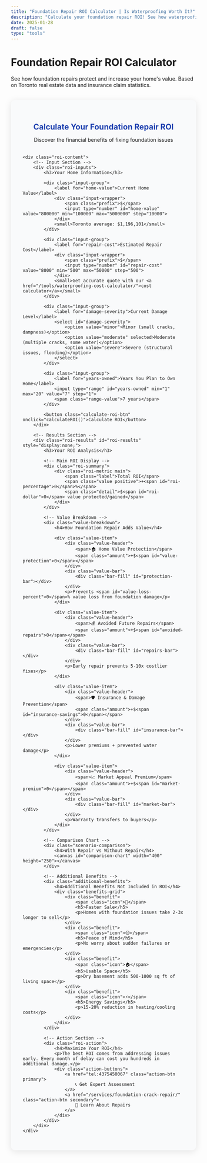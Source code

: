```yaml
---
title: "Foundation Repair ROI Calculator | Is Waterproofing Worth It?"
description: "Calculate your foundation repair ROI! See how waterproofing protects home value, saves insurance costs, prevents damage. Free analysis tool."
date: 2025-01-28
draft: false
type: "tools"
---
```


# Foundation Repair ROI Calculator

See how foundation repairs protect and increase your home's value. Based on Toronto real estate data and insurance claim statistics.

<div id="roi-calculator" class="roi-calculator-container">
    <div class="roi-header">
        <h2>Calculate Your Foundation Repair ROI</h2>
        <p>Discover the financial benefits of fixing foundation issues</p>
    </div>

    <div class="roi-content">
        <!-- Input Section -->
        <div class="roi-inputs">
            <h3>Your Home Information</h3>
            
            <div class="input-group">
                <label for="home-value">Current Home Value</label>
                <div class="input-wrapper">
                    <span class="prefix">$</span>
                    <input type="number" id="home-value" value="800000" min="100000" max="5000000" step="10000">
                </div>
                <small>Toronto average: $1,196,101</small>
            </div>

            <div class="input-group">
                <label for="repair-cost">Estimated Repair Cost</label>
                <div class="input-wrapper">
                    <span class="prefix">$</span>
                    <input type="number" id="repair-cost" value="8000" min="500" max="50000" step="500">
                </div>
                <small>Get accurate quote with our <a href="/tools/waterproofing-cost-calculator/">cost calculator</a></small>
            </div>

            <div class="input-group">
                <label for="damage-severity">Current Damage Level</label>
                <select id="damage-severity">
                    <option value="minor">Minor (small cracks, dampness)</option>
                    <option value="moderate" selected>Moderate (multiple cracks, some water)</option>
                    <option value="severe">Severe (structural issues, flooding)</option>
                </select>
            </div>

            <div class="input-group">
                <label for="years-owned">Years You Plan to Own Home</label>
                <input type="range" id="years-owned" min="1" max="20" value="7" step="1">
                <span class="range-value">7 years</span>
            </div>

            <button class="calculate-roi-btn" onclick="calculateROI()">Calculate ROI</button>
        </div>

        <!-- Results Section -->
        <div class="roi-results" id="roi-results" style="display:none;">
            <h3>Your ROI Analysis</h3>

            <!-- Main ROI Display -->
            <div class="roi-summary">
                <div class="roi-metric main">
                    <span class="label">Total ROI</span>
                    <span class="value positive">+<span id="roi-percentage">0</span>%</span>
                    <span class="detail">$<span id="roi-dollar">0</span> value protected/gained</span>
                </div>
            </div>

            <!-- Value Breakdown -->
            <div class="value-breakdown">
                <h4>How Foundation Repair Adds Value</h4>
                
                <div class="value-item">
                    <div class="value-header">
                        <span>🏠 Home Value Protection</span>
                        <span class="amount">+$<span id="value-protection">0</span></span>
                    </div>
                    <div class="value-bar">
                        <div class="bar-fill" id="protection-bar"></div>
                    </div>
                    <p>Prevents <span id="value-loss-percent">0</span>% value loss from foundation damage</p>
                </div>

                <div class="value-item">
                    <div class="value-header">
                        <span>💰 Avoided Future Repairs</span>
                        <span class="amount">+$<span id="avoided-repairs">0</span></span>
                    </div>
                    <div class="value-bar">
                        <div class="bar-fill" id="repairs-bar"></div>
                    </div>
                    <p>Early repair prevents 5-10x costlier fixes</p>
                </div>

                <div class="value-item">
                    <div class="value-header">
                        <span>🛡️ Insurance & Damage Prevention</span>
                        <span class="amount">+$<span id="insurance-savings">0</span></span>
                    </div>
                    <div class="value-bar">
                        <div class="bar-fill" id="insurance-bar"></div>
                    </div>
                    <p>Lower premiums + prevented water damage</p>
                </div>

                <div class="value-item">
                    <div class="value-header">
                        <span>📈 Market Appeal Premium</span>
                        <span class="amount">+$<span id="market-premium">0</span></span>
                    </div>
                    <div class="value-bar">
                        <div class="bar-fill" id="market-bar"></div>
                    </div>
                    <p>Warranty transfers to buyers</p>
                </div>
            </div>

            <!-- Comparison Chart -->
            <div class="scenario-comparison">
                <h4>With Repair vs Without Repair</h4>
                <canvas id="comparison-chart" width="400" height="250"></canvas>
            </div>

            <!-- Additional Benefits -->
            <div class="additional-benefits">
                <h4>Additional Benefits Not Included in ROI</h4>
                <div class="benefits-grid">
                    <div class="benefit">
                        <span class="icon">🏡</span>
                        <h5>Faster Sale</h5>
                        <p>Homes with foundation issues take 2-3x longer to sell</p>
                    </div>
                    <div class="benefit">
                        <span class="icon">😌</span>
                        <h5>Peace of Mind</h5>
                        <p>No worry about sudden failures or emergencies</p>
                    </div>
                    <div class="benefit">
                        <span class="icon">🏠</span>
                        <h5>Usable Space</h5>
                        <p>Dry basement adds 500-1000 sq ft of living space</p>
                    </div>
                    <div class="benefit">
                        <span class="icon">⚡</span>
                        <h5>Energy Savings</h5>
                        <p>15-20% reduction in heating/cooling costs</p>
                    </div>
                </div>
            </div>

            <!-- Action Section -->
            <div class="roi-action">
                <h4>Maximize Your ROI</h4>
                <p>The best ROI comes from addressing issues early. Every month of delay can cost you hundreds in additional damage.</p>
                <div class="action-buttons">
                    <a href="tel:4375450067" class="action-btn primary">
                        📞 Get Expert Assessment
                    </a>
                    <a href="/services/foundation-crack-repair/" class="action-btn secondary">
                        📖 Learn About Repairs
                    </a>
                </div>
            </div>
        </div>
    </div>
</div>

<style>
.roi-calculator-container {
    max-width: 900px;
    margin: 2rem auto;
    background: #f9fafb;
    border-radius: 12px;
    padding: 2rem;
    box-shadow: 0 4px 20px rgba(0,0,0,0.1);
}

.roi-header {
    text-align: center;
    margin-bottom: 2rem;
}

.roi-header h2 {
    color: #1e40af;
    margin-bottom: 0.5rem;
}

.roi-content {
    display: grid;
    gap: 2rem;
}

.roi-inputs {
    background: white;
    padding: 2rem;
    border-radius: 8px;
}

.roi-inputs h3 {
    margin-bottom: 1.5rem;
    color: #1a1a1a;
}

.input-group {
    margin-bottom: 1.5rem;
}

.input-group label {
    display: block;
    margin-bottom: 0.5rem;
    font-weight: 600;
    color: #4a5568;
}

.input-wrapper {
    position: relative;
    display: flex;
    align-items: center;
}

.prefix {
    position: absolute;
    left: 1rem;
    color: #6b7280;
    font-weight: 600;
}

.input-group input[type="number"] {
    width: 100%;
    padding: 0.75rem 1rem 0.75rem 2rem;
    border: 2px solid #e5e7eb;
    border-radius: 8px;
    font-size: 1rem;
}

.input-group select {
    width: 100%;
    padding: 0.75rem;
    border: 2px solid #e5e7eb;
    border-radius: 8px;
    font-size: 1rem;
}

.input-group input[type="range"] {
    width: calc(100% - 80px);
}

.range-value {
    display: inline-block;
    width: 70px;
    text-align: right;
    font-weight: 600;
    color: #1e40af;
}

.input-group small {
    display: block;
    margin-top: 0.25rem;
    color: #6b7280;
}

.input-group small a {
    color: #1e40af;
    text-decoration: none;
}

.calculate-roi-btn {
    width: 100%;
    padding: 1rem;
    background: #1e40af;
    color: white;
    border: none;
    border-radius: 8px;
    font-size: 1.125rem;
    font-weight: 600;
    cursor: pointer;
    transition: all 0.2s;
}

.calculate-roi-btn:hover {
    background: #1e3a8a;
    transform: translateY(-2px);
    box-shadow: 0 4px 12px rgba(30, 64, 175, 0.3);
}

.roi-results {
    animation: fadeIn 0.5s ease;
}

.roi-summary {
    background: linear-gradient(135deg, #1e40af, #1e3a8a);
    color: white;
    padding: 2rem;
    border-radius: 12px;
    text-align: center;
    margin-bottom: 2rem;
}

.roi-metric {
    display: flex;
    flex-direction: column;
    gap: 0.5rem;
}

.roi-metric .label {
    font-size: 1.125rem;
    opacity: 0.9;
}

.roi-metric .value {
    font-size: 3rem;
    font-weight: 700;
}

.roi-metric .value.positive {
    color: #34d399;
}

.roi-metric .detail {
    font-size: 1rem;
    opacity: 0.9;
}

.value-breakdown {
    background: white;
    padding: 2rem;
    border-radius: 8px;
    margin-bottom: 2rem;
}

.value-breakdown h4 {
    margin-bottom: 1.5rem;
    color: #1a1a1a;
}

.value-item {
    margin-bottom: 1.5rem;
}

.value-header {
    display: flex;
    justify-content: space-between;
    margin-bottom: 0.5rem;
}

.value-header span:first-child {
    font-weight: 600;
}

.amount {
    color: #059669;
    font-weight: 700;
}

.value-bar {
    height: 20px;
    background: #e5e7eb;
    border-radius: 10px;
    overflow: hidden;
    margin-bottom: 0.5rem;
}

.bar-fill {
    height: 100%;
    background: linear-gradient(90deg, #34d399, #059669);
    border-radius: 10px;
    transition: width 1s ease;
    width: 0;
}

.value-item p {
    font-size: 0.875rem;
    color: #6b7280;
    margin: 0;
}

.scenario-comparison {
    background: white;
    padding: 2rem;
    border-radius: 8px;
    margin-bottom: 2rem;
}

.scenario-comparison h4 {
    margin-bottom: 1rem;
    color: #1a1a1a;
}

#comparison-chart {
    max-width: 100%;
    height: auto;
}

.additional-benefits {
    background: white;
    padding: 2rem;
    border-radius: 8px;
    margin-bottom: 2rem;
}

.additional-benefits h4 {
    margin-bottom: 1.5rem;
    color: #1a1a1a;
}

.benefits-grid {
    display: grid;
    grid-template-columns: repeat(auto-fit, minmax(200px, 1fr));
    gap: 1.5rem;
}

.benefit {
    text-align: center;
}

.benefit .icon {
    font-size: 2.5rem;
    display: block;
    margin-bottom: 0.5rem;
}

.benefit h5 {
    color: #1e40af;
    margin-bottom: 0.5rem;
}

.benefit p {
    font-size: 0.875rem;
    color: #6b7280;
}

.roi-action {
    background: #f3f4f6;
    padding: 2rem;
    border-radius: 8px;
    text-align: center;
}

.roi-action h4 {
    margin-bottom: 1rem;
    color: #1a1a1a;
}

.action-buttons {
    display: flex;
    gap: 1rem;
    justify-content: center;
    margin-top: 1.5rem;
    flex-wrap: wrap;
}

.action-btn {
    padding: 1rem 2rem;
    border-radius: 8px;
    text-decoration: none;
    font-weight: 600;
    display: inline-flex;
    align-items: center;
    gap: 0.5rem;
    transition: all 0.2s;
}

.action-btn.primary {
    background: #1e40af;
    color: white;
}

.action-btn.secondary {
    background: white;
    color: #1e40af;
    border: 2px solid #1e40af;
}

.action-btn:hover {
    transform: translateY(-2px);
    box-shadow: 0 4px 12px rgba(0,0,0,0.15);
}

@keyframes fadeIn {
    from { opacity: 0; transform: translateY(20px); }
    to { opacity: 1; transform: translateY(0); }
}

@media (max-width: 768px) {
    .roi-calculator-container {
        padding: 1rem;
    }
    
    .roi-metric .value {
        font-size: 2.5rem;
    }
    
    .benefits-grid {
        grid-template-columns: 1fr;
    }
}
</style>

<script>
// Update range value display
document.getElementById('years-owned').addEventListener('input', function(e) {
    document.querySelector('.range-value').textContent = e.target.value + ' years';
});

function calculateROI() {
    // Get inputs
    const homeValue = parseFloat(document.getElementById('home-value').value);
    const repairCost = parseFloat(document.getElementById('repair-cost').value);
    const severity = document.getElementById('damage-severity').value;
    const yearsOwned = parseFloat(document.getElementById('years-owned').value);
    
    // Calculate value impacts
    let valueLossPercent = 0;
    let futureRepairMultiplier = 0;
    
    switch(severity) {
        case 'minor':
            valueLossPercent = 5;
            futureRepairMultiplier = 3;
            break;
        case 'moderate':
            valueLossPercent = 10;
            futureRepairMultiplier = 5;
            break;
        case 'severe':
            valueLossPercent = 20;
            futureRepairMultiplier = 8;
            break;
    }
    
    // Calculate returns
    const valueProtection = homeValue * (valueLossPercent / 100);
    const avoidedRepairs = repairCost * (futureRepairMultiplier - 1);
    const insuranceSavings = 200 * yearsOwned + (severity === 'severe' ? 5000 : 2000); // Annual premium savings + avoided claims
    const marketPremium = homeValue * 0.02; // 2% premium for warranted foundation
    
    const totalReturn = valueProtection + avoidedRepairs + insuranceSavings + marketPremium;
    const roi = ((totalReturn - repairCost) / repairCost) * 100;
    
    // Display results
    document.getElementById('roi-percentage').textContent = Math.round(roi);
    document.getElementById('roi-dollar').textContent = Math.round(totalReturn).toLocaleString();
    document.getElementById('value-protection').textContent = Math.round(valueProtection).toLocaleString();
    document.getElementById('value-loss-percent').textContent = valueLossPercent;
    document.getElementById('avoided-repairs').textContent = Math.round(avoidedRepairs).toLocaleString();
    document.getElementById('insurance-savings').textContent = Math.round(insuranceSavings).toLocaleString();
    document.getElementById('market-premium').textContent = Math.round(marketPremium).toLocaleString();
    
    // Animate bars
    const maxValue = Math.max(valueProtection, avoidedRepairs, insuranceSavings, marketPremium);
    setTimeout(() => {
        document.getElementById('protection-bar').style.width = (valueProtection / maxValue * 100) + '%';
        document.getElementById('repairs-bar').style.width = (avoidedRepairs / maxValue * 100) + '%';
        document.getElementById('insurance-bar').style.width = (insuranceSavings / maxValue * 100) + '%';
        document.getElementById('market-bar').style.width = (marketPremium / maxValue * 100) + '%';
    }, 100);
    
    // Draw comparison chart
    drawComparisonChart(homeValue, valueProtection, repairCost, yearsOwned);
    
    // Show results
    document.getElementById('roi-results').style.display = 'block';
    document.getElementById('roi-results').scrollIntoView({ behavior: 'smooth' });
}

function drawComparisonChart(homeValue, valueProtection, repairCost, years) {
    const canvas = document.getElementById('comparison-chart');
    const ctx = canvas.getContext('2d');
    
    // Clear canvas
    ctx.clearRect(0, 0, canvas.width, canvas.height);
    
    // Set up chart
    const padding = 40;
    const chartWidth = canvas.width - 2 * padding;
    const chartHeight = canvas.height - 2 * padding;
    
    // Calculate values
    const withRepairValue = homeValue + (homeValue * 0.02); // 2% increase
    const withoutRepairValue = homeValue - valueProtection;
    
    // Draw axes
    ctx.strokeStyle = '#e5e7eb';
    ctx.lineWidth = 2;
    ctx.beginPath();
    ctx.moveTo(padding, padding);
    ctx.lineTo(padding, canvas.height - padding);
    ctx.lineTo(canvas.width - padding, canvas.height - padding);
    ctx.stroke();
    
    // Draw bars
    const barWidth = chartWidth / 4;
    const maxVal = Math.max(withRepairValue, withoutRepairValue);
    const scale = chartHeight / maxVal;
    
    // With repair bar
    ctx.fillStyle = '#059669';
    const withRepairHeight = withRepairValue * scale;
    ctx.fillRect(padding + barWidth * 0.5, canvas.height - padding - withRepairHeight, barWidth, withRepairHeight);
    
    // Without repair bar
    ctx.fillStyle = '#ef4444';
    const withoutRepairHeight = withoutRepairValue * scale;
    ctx.fillRect(padding + barWidth * 2.5, canvas.height - padding - withoutRepairHeight, barWidth, withoutRepairHeight);
    
    // Labels
    ctx.fillStyle = '#1a1a1a';
    ctx.font = '14px sans-serif';
    ctx.textAlign = 'center';
    ctx.fillText('With Repair', padding + barWidth, canvas.height - padding + 20);
    ctx.fillText('Without Repair', padding + barWidth * 3, canvas.height - padding + 20);
    
    // Values
    ctx.fillStyle = '#059669';
    ctx.fillText('$' + withRepairValue.toLocaleString(), padding + barWidth, canvas.height - padding - withRepairHeight - 10);
    ctx.fillStyle = '#ef4444';
    ctx.fillText('$' + withoutRepairValue.toLocaleString(), padding + barWidth * 3, canvas.height - padding - withoutRepairHeight - 10);
}
</script>